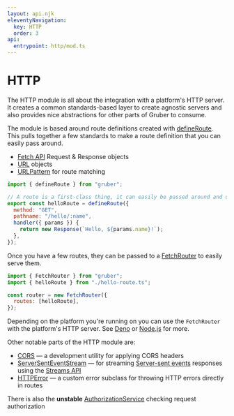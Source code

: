 ```yaml
---
layout: api.njk
eleventyNavigation:
  key: HTTP
  order: 3
api:
  entrypoint: http/mod.ts
---
```


# HTTP

The HTTP module is all about the integration with a platform's HTTP server.
It creates a common standards-based layer to create agnostic servers
and also provides nice abstractions for other parts of Gruber to consume.

The module is based around route definitions created with [defineRoute](#defineroute).
This pulls together a few standards to make a route definition that you can easily pass around.

- [Fetch API](https://developer.mozilla.org/en-US/docs/Web/API/Fetch_API) Request & Response objects
- [URL](https://developer.mozilla.org/en-US/docs/Web/API/URL) objects
- [URLPattern](https://developer.mozilla.org/en-US/docs/Web/API/URL) for route matching

```js
import { defineRoute } from "gruber";

// A route is a first-class thing, it can easily be passed around and used
export const helloRoute = defineRoute({
  method: "GET",
  pathname: "/hello/:name",
  handler({ params }) {
    return new Response(`Hello, ${params.name}!`);
  },
});
```

Once you have a few routes, they can be passed to a [FetchRouter](#fetchrouter)
to easily serve them.

```js
import { FetchRouter } from "gruber";
import { helloRoute } from "./hello-route.ts";

const router = new FetchRouter({
  routes: [helloRoute],
});
```

Depending on the platform you're running on you can use the `FetchRouter` with the platform's HTTP server.
See [Deno](/deno/#http) or [Node.js](/node/#http) for more.

Other notable parts of the HTTP module are:

- [CORS](#cors) — a development utility for applying CORS headers
- [ServerSentEventStream](#serversenteventstream) — for streaming [Server-sent events](https://developer.mozilla.org/en-US/docs/Web/API/Server-sent_events) responses using the [Streams API](https://developer.mozilla.org/en-US/docs/Web/API/Streams_API)
- [HTTPError](#httperror) — a custom error subclass for throwing HTTP errors directly in routes

There is also the **unstable** [AuthorizationService](#authorizationservice) checking request authorization

